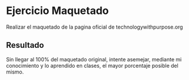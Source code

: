 # Ejercicio Maquetado

Realizar el maquetado de la pagina oficial de technologywithpurpose.org

## Resultado

Sin llegar al 100% del maquetado original, intente asemejar, mediante mi conocimiento y lo aprendido en clases, el mayor porcentaje posible del mismo.